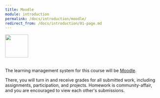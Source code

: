 ```yaml
---
title: Moodle
module: introduction
permalink: /docs/introduction/moodle/
redirect_from: /docs/introduction/01-page.md
---
```


<img src="./../../../img/arrow-divider.svg" style="width: 75px; border: none; margin: 0px 0 20px 0" />

The learning management system for this course will be [Moodle](https://moodle.umt.edu/).

There, you will turn in and receive grades for all submitted work, including assignments, participation, and projects. Homework is community-affair, and you are encouraged to view each other's submissions.
